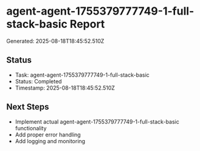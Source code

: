 # agent-agent-1755379777749-1-full-stack-basic Report

Generated: 2025-08-18T18:45:52.510Z

## Status
- Task: agent-agent-1755379777749-1-full-stack-basic
- Status: Completed
- Timestamp: 2025-08-18T18:45:52.510Z

## Next Steps
- Implement actual agent-agent-1755379777749-1-full-stack-basic functionality
- Add proper error handling
- Add logging and monitoring
